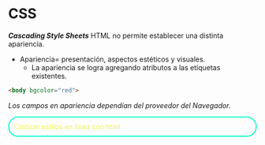 # CSS
_**Cascading Style Sheets**_
HTML no permite establecer una distinta apariencia. 
- Apariencia= presentación, aspectos estéticos y visuales.
	- La apariencia se logra agregando atributos a las etiquetas existentes.
```html
<body bgcolor="red">
```
*Los campos en apariencia dependían del proveedor del Navegador.*
<p style="color:#F0F450;border-width: 2px;border-style: solid;border-color: rgba(0,255,200,80); border-radius: 20px; padding: 10px">
Colocar estilos en línea con html
</p>





